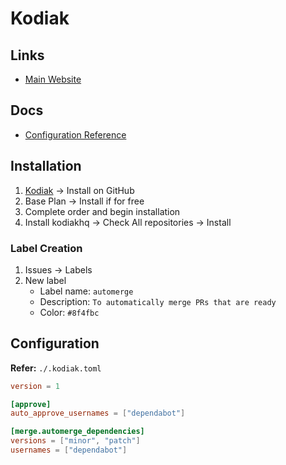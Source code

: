 # Kodiak

## Links

- [Main Website](https://kodiakhq.com)

## Docs

- [Configuration Reference](https://kodiakhq.com/docs/config-reference)

## Installation

1. [Kodiak](https://kodiakhq.com) -> Install on GitHub
2. Base Plan -> Install if for free
3. Complete order and begin installation
4. Install kodiakhq -> Check All repositories -> Install

### Label Creation

1. Issues -> Labels
2. New label
   - Label name: `automerge`
   - Description: `To automatically merge PRs that are ready`
   - Color: `#8f4fbc`

## Configuration

**Refer:** `./.kodiak.toml`

```toml
version = 1

[approve]
auto_approve_usernames = ["dependabot"]

[merge.automerge_dependencies]
versions = ["minor", "patch"]
usernames = ["dependabot"]
```

<!--
renovate
-->
